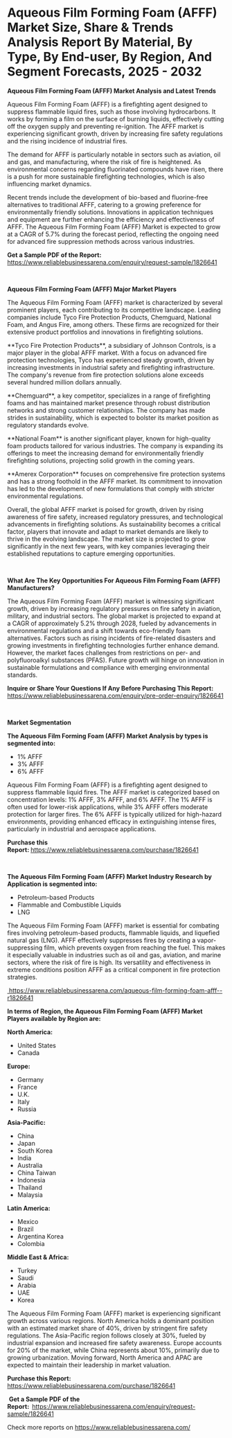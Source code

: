 <p><h1>Aqueous Film Forming Foam (AFFF) Market Size, Share & Trends Analysis Report By Material, By Type, By End-user, By Region, And Segment Forecasts, 2025 - 2032</h1></p><p><strong>Aqueous Film Forming Foam (AFFF) Market Analysis and Latest Trends</strong></p>
<p><p>Aqueous Film Forming Foam (AFFF) is a firefighting agent designed to suppress flammable liquid fires, such as those involving hydrocarbons. It works by forming a film on the surface of burning liquids, effectively cutting off the oxygen supply and preventing re-ignition. The AFFF market is experiencing significant growth, driven by increasing fire safety regulations and the rising incidence of industrial fires. </p><p>The demand for AFFF is particularly notable in sectors such as aviation, oil and gas, and manufacturing, where the risk of fire is heightened. As environmental concerns regarding fluorinated compounds have risen, there is a push for more sustainable firefighting technologies, which is also influencing market dynamics.</p><p>Recent trends include the development of bio-based and fluorine-free alternatives to traditional AFFF, catering to a growing preference for environmentally friendly solutions. Innovations in application techniques and equipment are further enhancing the efficiency and effectiveness of AFFF. The Aqueous Film Forming Foam (AFFF) Market is expected to grow at a CAGR of 5.7% during the forecast period, reflecting the ongoing need for advanced fire suppression methods across various industries.</p></p>
<p><strong>Get a Sample PDF of the Report:&nbsp;</strong> <a href="https://www.reliablebusinessarena.com/enquiry/request-sample/1826641?utm_campaign=2258&utm_medium=2&utm_source=Github&utm_content=ia&utm_term=03022025&utm_id=aqueous-film-forming-foam-afff">https://www.reliablebusinessarena.com/enquiry/request-sample/1826641</a></p>
<p>&nbsp;</p>
<p><strong>Aqueous Film Forming Foam (AFFF) Major Market Players</strong></p>
<p><p>The Aqueous Film Forming Foam (AFFF) market is characterized by several prominent players, each contributing to its competitive landscape. Leading companies include Tyco Fire Protection Products, Chemguard, National Foam, and Angus Fire, among others. These firms are recognized for their extensive product portfolios and innovations in firefighting solutions.</p><p>**Tyco Fire Protection Products**, a subsidiary of Johnson Controls, is a major player in the global AFFF market. With a focus on advanced fire protection technologies, Tyco has experienced steady growth, driven by increasing investments in industrial safety and firefighting infrastructure. The company's revenue from fire protection solutions alone exceeds several hundred million dollars annually.</p><p>**Chemguard**, a key competitor, specializes in a range of firefighting foams and has maintained market presence through robust distribution networks and strong customer relationships. The company has made strides in sustainability, which is expected to bolster its market position as regulatory standards evolve.</p><p>**National Foam** is another significant player, known for high-quality foam products tailored for various industries. The company is expanding its offerings to meet the increasing demand for environmentally friendly firefighting solutions, projecting solid growth in the coming years.</p><p>**Amerex Corporation** focuses on comprehensive fire protection systems and has a strong foothold in the AFFF market. Its commitment to innovation has led to the development of new formulations that comply with stricter environmental regulations.</p><p>Overall, the global AFFF market is poised for growth, driven by rising awareness of fire safety, increased regulatory pressures, and technological advancements in firefighting solutions. As sustainability becomes a critical factor, players that innovate and adapt to market demands are likely to thrive in the evolving landscape. The market size is projected to grow significantly in the next few years, with key companies leveraging their established reputations to capture emerging opportunities.</p></p>
<p>&nbsp;</p>
<p><strong>What Are The Key Opportunities For Aqueous Film Forming Foam (AFFF) Manufacturers?</strong></p>
<p><p>The Aqueous Film Forming Foam (AFFF) market is witnessing significant growth, driven by increasing regulatory pressures on fire safety in aviation, military, and industrial sectors. The global market is projected to expand at a CAGR of approximately 5.2% through 2028, fueled by advancements in environmental regulations and a shift towards eco-friendly foam alternatives. Factors such as rising incidents of fire-related disasters and growing investments in firefighting technologies further enhance demand. However, the market faces challenges from restrictions on per- and polyfluoroalkyl substances (PFAS). Future growth will hinge on innovation in sustainable formulations and compliance with emerging environmental standards.</p></p>
<p><strong>Inquire or Share Your Questions If Any Before Purchasing This Report:</strong> <a href="https://www.reliablebusinessarena.com/enquiry/pre-order-enquiry/1826641?utm_campaign=2258&utm_medium=2&utm_source=Github&utm_content=ia&utm_term=03022025&utm_id=aqueous-film-forming-foam-afff">https://www.reliablebusinessarena.com/enquiry/pre-order-enquiry/1826641</a></p>
<p>&nbsp;</p>
<p><strong>Market Segmentation</strong></p>
<p><strong>The Aqueous Film Forming Foam (AFFF) Market Analysis by types is segmented into:</strong></p>
<p><ul><li>1% AFFF</li><li>3% AFFF</li><li>6% AFFF</li></ul></p>
<p><p>Aqueous Film Forming Foam (AFFF) is a firefighting agent designed to suppress flammable liquid fires. The AFFF market is categorized based on concentration levels: 1% AFFF, 3% AFFF, and 6% AFFF. The 1% AFFF is often used for lower-risk applications, while 3% AFFF offers moderate protection for larger fires. The 6% AFFF is typically utilized for high-hazard environments, providing enhanced efficacy in extinguishing intense fires, particularly in industrial and aerospace applications.</p></p>
<p><strong>Purchase this Report:&nbsp;</strong><a href="https://www.reliablebusinessarena.com/purchase/1826641?utm_campaign=2258&utm_medium=2&utm_source=Github&utm_content=ia&utm_term=03022025&utm_id=aqueous-film-forming-foam-afff">https://www.reliablebusinessarena.com/purchase/1826641</a></p>
<p>&nbsp;</p>
<p><strong>The Aqueous Film Forming Foam (AFFF) Market Industry Research by Application is segmented into:</strong></p>
<p><ul><li>Petroleum-based Products</li><li>Flammable and Combustible Liquids</li><li>LNG</li></ul></p>
<p><p>The Aqueous Film Forming Foam (AFFF) market is essential for combating fires involving petroleum-based products, flammable liquids, and liquefied natural gas (LNG). AFFF effectively suppresses fires by creating a vapor-suppressing film, which prevents oxygen from reaching the fuel. This makes it especially valuable in industries such as oil and gas, aviation, and marine sectors, where the risk of fire is high. Its versatility and effectiveness in extreme conditions position AFFF as a critical component in fire protection strategies.</p></p>
<p><a href="https://www.reliablebusinessarena.com/aqueous-film-forming-foam-afff--r1826641?utm_campaign=2258&utm_medium=2&utm_source=Github&utm_content=ia&utm_term=03022025&utm_id=aqueous-film-forming-foam-afff">&nbsp;https://www.reliablebusinessarena.com/aqueous-film-forming-foam-afff--r1826641</a></p>
<p><strong>In terms of Region, the Aqueous Film Forming Foam (AFFF) Market Players available by Region are:</strong></p>
<p>
    <p> <strong> North America: </strong>
        <ul>
            <li>United States</li>
            <li>Canada</li>
        </ul>
        </p> 
    <p> <strong> Europe: </strong>
        <ul>
            <li>Germany</li>
            <li>France</li>
            <li>U.K.</li>
            <li>Italy</li>
            <li>Russia</li>
        </ul>
        </p> 
    <p> <strong> Asia-Pacific: </strong>
        <ul>
            <li>China</li>
            <li>Japan</li>
            <li>South Korea</li>
            <li>India</li>
            <li>Australia</li>
            <li>China Taiwan</li>
            <li>Indonesia</li>
            <li>Thailand</li>
            <li>Malaysia</li>
        </ul>
        </p> 
    <p> <strong> Latin America: </strong>
        <ul>
            <li>Mexico</li>
            <li>Brazil</li>
            <li>Argentina Korea</li>
            <li>Colombia</li>
        </ul>
        </p> 
    <p> <strong> Middle East & Africa: </strong>
        <ul>
            <li>Turkey</li>
            <li>Saudi</li>
            <li>Arabia</li>
            <li>UAE</li>
            <li>Korea</li>
        </ul>
    </p>
    </p>
<p><p>The Aqueous Film Forming Foam (AFFF) market is experiencing significant growth across various regions. North America holds a dominant position with an estimated market share of 40%, driven by stringent fire safety regulations. The Asia-Pacific region follows closely at 30%, fueled by industrial expansion and increased fire safety awareness. Europe accounts for 20% of the market, while China represents about 10%, primarily due to growing urbanization. Moving forward, North America and APAC are expected to maintain their leadership in market valuation.</p></p>
<p><strong>Purchase this Report: </strong><a href="https://www.reliablebusinessarena.com/purchase/1826641?utm_campaign=2258&utm_medium=2&utm_source=Github&utm_content=ia&utm_term=03022025&utm_id=aqueous-film-forming-foam-afff">https://www.reliablebusinessarena.com/purchase/1826641</a></p>
<p>&nbsp;<strong>Get a Sample PDF of the Report:&nbsp;&nbsp;</strong><a href="https://www.reliablebusinessarena.com/enquiry/request-sample/1826641?utm_campaign=2258&utm_medium=2&utm_source=Github&utm_content=ia&utm_term=03022025&utm_id=aqueous-film-forming-foam-afff">https://www.reliablebusinessarena.com/enquiry/request-sample/1826641</a></p>
<p><strong></strong></p>
<p>Check more reports on <a href="https://www.reliablebusinessarena.com/?utm_campaign=2258&utm_medium=2&utm_source=Github&utm_content=ia&utm_term=03022025&utm_id=aqueous-film-forming-foam-afff">https://www.reliablebusinessarena.com/</a></p>